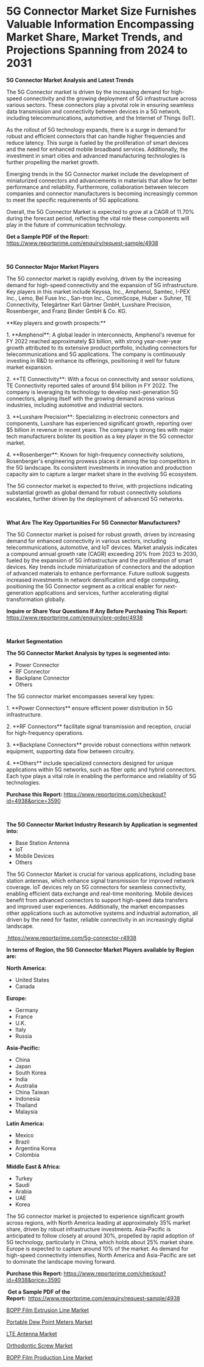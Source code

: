 <p><h1>5G Connector Market Size Furnishes Valuable Information Encompassing Market Share, Market Trends, and Projections Spanning from 2024 to 2031</h1></p><p><strong>5G Connector Market Analysis and Latest Trends</strong></p>
<p><p>The 5G Connector market is driven by the increasing demand for high-speed connectivity and the growing deployment of 5G infrastructure across various sectors. These connectors play a pivotal role in ensuring seamless data transmission and connectivity between devices in a 5G network, including telecommunications, automotive, and the Internet of Things (IoT).</p><p>As the rollout of 5G technology expands, there is a surge in demand for robust and efficient connectors that can handle higher frequencies and reduce latency. This surge is fueled by the proliferation of smart devices and the need for enhanced mobile broadband services. Additionally, the investment in smart cities and advanced manufacturing technologies is further propelling the market growth.</p><p>Emerging trends in the 5G Connector market include the development of miniaturized connectors and advancements in materials that allow for better performance and reliability. Furthermore, collaboration between telecom companies and connector manufacturers is becoming increasingly common to meet the specific requirements of 5G applications.</p><p>Overall, the 5G Connector Market is expected to grow at a CAGR of 11.70% during the forecast period, reflecting the vital role these components will play in the future of communication technology.</p></p>
<p><strong>Get a Sample PDF of the Report:&nbsp;</strong> <a href="https://www.reportprime.com/enquiry/request-sample/4938">https://www.reportprime.com/enquiry/request-sample/4938</a></p>
<p>&nbsp;</p>
<p><strong>5G Connector Major Market Players</strong></p>
<p><p>The 5G connector market is rapidly evolving, driven by the increasing demand for high-speed connectivity and the expansion of 5G infrastructure. Key players in this market include Keyssa, Inc., Amphenol, Samtec, I-PEX Inc., Lemo, Bel Fuse Inc., San-tron Inc., CommScope, Huber + Suhner, TE Connectivity, Telegärtner Karl Gärtner GmbH, Luxshare Precision, Rosenberger, and Franz Binder GmbH & Co. KG.</p><p>**Key players and growth prospects:**</p><p>1. **Amphenol**: A global leader in interconnects, Amphenol's revenue for FY 2022 reached approximately $3 billion, with strong year-over-year growth attributed to its extensive product portfolio, including connectors for telecommunications and 5G applications. The company is continuously investing in R&D to enhance its offerings, positioning it well for future market expansion.</p><p>2. **TE Connectivity**: With a focus on connectivity and sensor solutions, TE Connectivity reported sales of around $14 billion in FY 2022. The company is leveraging its technology to develop next-generation 5G connectors, aligning itself with the growing demand across various industries, including automotive and industrial sectors.</p><p>3. **Luxshare Precision**: Specializing in electronic connectors and components, Luxshare has experienced significant growth, reporting over $5 billion in revenue in recent years. The company's strong ties with major tech manufacturers bolster its position as a key player in the 5G connector market.</p><p>4. **Rosenberger**: Known for high-frequency connectivity solutions, Rosenberger's engineering prowess places it among the top competitors in the 5G landscape. Its consistent investments in innovation and production capacity aim to capture a larger market share in the evolving 5G ecosystem.</p><p>The 5G connector market is expected to thrive, with projections indicating substantial growth as global demand for robust connectivity solutions escalates, further driven by the deployment of advanced 5G networks.</p></p>
<p>&nbsp;</p>
<p><strong>What Are The Key Opportunities For 5G Connector Manufacturers?</strong></p>
<p><p>The 5G Connector market is poised for robust growth, driven by increasing demand for enhanced connectivity in various sectors, including telecommunications, automotive, and IoT devices. Market analysis indicates a compound annual growth rate (CAGR) exceeding 20% from 2023 to 2030, fueled by the expansion of 5G infrastructure and the proliferation of smart devices. Key trends include miniaturization of connectors and the adoption of advanced materials to enhance performance. Future outlook suggests increased investments in network densification and edge computing, positioning the 5G Connector segment as a critical enabler for next-generation applications and services, further accelerating digital transformation globally.</p></p>
<p><strong>Inquire or Share Your Questions If Any Before Purchasing This Report:</strong> <a href="https://www.reportprime.com/enquiry/pre-order/4938">https://www.reportprime.com/enquiry/pre-order/4938</a></p>
<p>&nbsp;</p>
<p><strong>Market Segmentation</strong></p>
<p><strong>The 5G Connector Market Analysis by types is segmented into:</strong></p>
<p><ul><li>Power Connector</li><li>RF Connector</li><li>Backplane Connector</li><li>Others</li></ul></p>
<p><p>The 5G connector market encompasses several key types: </p><p>1. **Power Connectors** ensure efficient power distribution in 5G infrastructure. </p><p>2. **RF Connectors** facilitate signal transmission and reception, crucial for high-frequency operations. </p><p>3. **Backplane Connectors** provide robust connections within network equipment, supporting data flow between circuitry. </p><p>4. **Others** include specialized connectors designed for unique applications within 5G networks, such as fiber optic and hybrid connectors. Each type plays a vital role in enabling the performance and reliability of 5G technologies.</p></p>
<p><strong>Purchase this Report:&nbsp;</strong><a href="https://www.reportprime.com/checkout?id=4938&price=3590">https://www.reportprime.com/checkout?id=4938&price=3590</a></p>
<p>&nbsp;</p>
<p><strong>The 5G Connector Market Industry Research by Application is segmented into:</strong></p>
<p><ul><li>Base Station Antenna</li><li>IoT</li><li>Mobile Devices</li><li>Others</li></ul></p>
<p><p>The 5G Connector Market is crucial for various applications, including base station antennas, which enhance signal transmission for improved network coverage. IoT devices rely on 5G connectors for seamless connectivity, enabling efficient data exchange and real-time monitoring. Mobile devices benefit from advanced connectors to support high-speed data transfers and improved user experiences. Additionally, the market encompasses other applications such as automotive systems and industrial automation, all driven by the need for faster, reliable connectivity in an increasingly digital landscape.</p></p>
<p><a href="https://www.reportprime.com/5g-connector-r4938">&nbsp;https://www.reportprime.com/5g-connector-r4938</a></p>
<p><strong>In terms of Region, the 5G Connector Market Players available by Region are:</strong></p>
<p>
    <p> <strong> North America: </strong>
        <ul>
            <li>United States</li>
            <li>Canada</li>
        </ul>
        </p> 
    <p> <strong> Europe: </strong>
        <ul>
            <li>Germany</li>
            <li>France</li>
            <li>U.K.</li>
            <li>Italy</li>
            <li>Russia</li>
        </ul>
        </p> 
    <p> <strong> Asia-Pacific: </strong>
        <ul>
            <li>China</li>
            <li>Japan</li>
            <li>South Korea</li>
            <li>India</li>
            <li>Australia</li>
            <li>China Taiwan</li>
            <li>Indonesia</li>
            <li>Thailand</li>
            <li>Malaysia</li>
        </ul>
        </p> 
    <p> <strong> Latin America: </strong>
        <ul>
            <li>Mexico</li>
            <li>Brazil</li>
            <li>Argentina Korea</li>
            <li>Colombia</li>
        </ul>
        </p> 
    <p> <strong> Middle East & Africa: </strong>
        <ul>
            <li>Turkey</li>
            <li>Saudi</li>
            <li>Arabia</li>
            <li>UAE</li>
            <li>Korea</li>
        </ul>
    </p>
    </p>
<p><p>The 5G connector market is projected to experience significant growth across regions, with North America leading at approximately 35% market share, driven by robust infrastructure investments. Asia-Pacific is anticipated to follow closely at around 30%, propelled by rapid adoption of 5G technology, particularly in China, which holds about 25% market share. Europe is expected to capture around 10% of the market. As demand for high-speed connectivity intensifies, North America and Asia-Pacific are set to dominate the landscape moving forward.</p></p>
<p><strong>Purchase this Report: </strong><a href="https://www.reportprime.com/checkout?id=4938&price=3590">https://www.reportprime.com/checkout?id=4938&price=3590</a></p>
<p>&nbsp;<strong>Get a Sample PDF of the Report:&nbsp;&nbsp;</strong><a href="https://www.reportprime.com/enquiry/request-sample/4938">https://www.reportprime.com/enquiry/request-sample/4938</a></p>
<p><strong></strong></p>
<p><p><a href="https://issuu.com/reportprime-2/docs/bopp-film-extrusion-line-market-siz_6d058909969393">BOPP Film Extrusion Line Market</a></p><p><a href="https://www.linkedin.com/pulse/global-portable-dew-point-meters-market-trends-innovations-mbzjc?trackingId=eRP0csVcSWi9eRa0LY6ilA%3D%3D">Portable Dew Point Meters Market</a></p><p><a href="https://github.com/pizolina/Market-Research-Report-List-6/blob/main/lte-antenna-market.md">LTE Antenna Market</a></p><p><a href="https://www.linkedin.com/pulse/orthodontic-screw-market-trends-growth-outlook-2024-2031-r5bne?trackingId=ZqzfUk2tRhqTYOlcSwfPEg%3D%3D">Orthodontic Screw Market</a></p><p><a href="https://issuu.com/reportprime-2/docs/bopp-film-production-line-market-si_60f62dc4748146">BOPP Film Production Line Market</a></p></p>